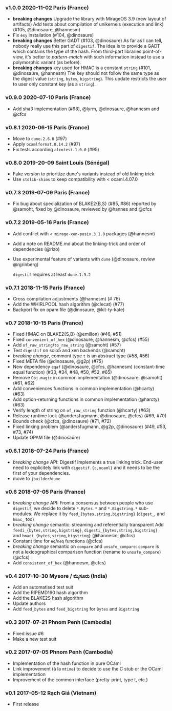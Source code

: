 ### v1.0.0 2020-11-02 Paris (France)

- **breaking changes** Upgrade the library with MirageOS 3.9 (new layout of artifacts)
  Add tests about compilation of unikernels (execution and link)
  (#105, @dinosaure, @hannesm)
- Fix `esy` installation (#104, @dinosaure)
- **breaking changes** Better GADT (#103, @dinosaure)
  As far as I can tell, nobody really use this part of `digestif`.
  The idea is to provide a GADT which contains the type of the hash.
  From third-part libraries point-of-view, it's better to _pattern-match_ with
  such information instead to use a polymorphic variant (as before).
- **breaking changes** key used for HMAC is a constant `string` (#101, @dinosaure, @hannesm)
  The key should not follow the same type as the digest value (`string`, `bytes`, `bigstring`).
  This update restricts the user to user only constant key (as a `string`).

### v0.9.0 2020-07-10 Paris (France)

- Add sha3 implementation (#98), @lyrm, @dinosaure, @hannesm and @cfcs

### v0.8.1 2020-06-15 Paris (France)

- Move to `dune.2.6.0` (#97)
- Apply `ocamlformat.0.14.2` (#97)
- Fix tests according `alcotest.1.0.0` (#95)

### v0.8.0 2019-20-09 Saint Louis (Sénégal)

- Fake version to prioritize dune's variants instead of
  old linking trick
- Use `stdlib-shims` to keep compatibility with < ocaml.4.07.0

### v0.7.3 2019-07-09 Paris (France)

- Fix bug about specialization of BLAKE2{B,S} (#85, #86)
  reported by @samoht, fixed by @dinosaure, reviewed by @hannes and @cfcs

### v0.7.2 2019-05-16 Paris (France)

- Add conflict with `< mirage-xen-posix.3.1.0` packages (@hannesm)
- Add a note on README.md about the linking-trick and order of dependencies (@rizo)
- Use experimental feature of variants with `dune` (@dinosaure, review @rgrinberg)

  `digestif` requires at least `dune.1.9.2`

### v0.7.1 2018-11-15 Paris (France)

- Cross compilation adjustments (@hannesm) (# 76)
- Add the WHIRLPOOL hash algorithm (@clecat) (#77)
- Backport fix on opam file (@dinosaure, @kit-ty-kate)

### v0.7 2018-10-15 Paris (France)

- Fixed HMAC on BLAKE2{S,B} (@emillon) (#46, #51)
- Fixed `convenient_of_hex` (@dinosaure, @hannesm, @cfcs) (#55)
- Add `of_raw_string`/`to_raw_string` (@samoht) (#57)
- Test `digestif` on solo5 and xen backends (@samoht)
- *breaking change*, commont type `t` is an abstract type (#58, #56)
- Fixed META file (@dinosaure, @g2p) (#75)
- New dependency `eqaf` (@dinosaure, @cfcs, @hannesm) (constant-time equal function) (#33, #34, #48, #50, #52, #65)
- Remove `Obj.magic` in common implementation (@dinosaure, @samoht) (#61, #62)
- Add conveniences functions in common implementation (@hcarty) (#63)
- Add option-returning functions in common implementation (@harcty) (#63)
- Verify length of string on `of_raw_string` function (@hcarty) (#63)
- Release runtime lock (@andersfugmann, @dinosaure, @cfcs) (#69, #70)
- Bounds check (@cfcs, @dinosaure) (#71, #72)
- Fixed linking problem (@andersfugmann, @g2p, @dinosaure) (#49, #53, #73, #74)
- Update OPAM file (@dinosaure)

### v0.6.1 2018-07-24 Paris (France)

- *breaking change* API: Digestif implements a true linking trick. End-user need
  to explicitely link with `digestif.{c,ocaml}` and it needs to be the first of
  your dependencies.
- move to `jbuilder`/`dune`

### v0.6 2018-07-05 Paris (France)

- *breaking change* API:
  From a consensus between people who use `digestif`, we decide to delete `*.Bytes.*` and `*.Bigstring.*` sub-modules.
  We replace it by `feed_{bytes,string,bigstring}` (`digest_`, and `hmac_` too)
- *breaking change* semantic: streaming and referentially transparent
  Add `feedi_{bytes,string,bigstring}`, `digesti_{bytes,string,bigstring}` and `hmaci_{bytes,string,bigstring}`
  (@hannesm, @cfcs)
- Constant time for `eq`/`neq` functions
  (@cfcs)
- *breaking change* semantic on `compare` and `unsafe_compare`:
  `compare` is not a lexicographical comparison function (rename to `unsafe_compare`)
  (@cfcs)
- Add `consistent_of_hex` (@hannesm, @cfcs)

### v0.4 2017-10-30 Mysore / ಮೈಸೂರು (India)

- Add an automatised test suit
- Add the RIPEMD160 hash algorithm
- Add the BLAKE2S hash algorithm
- Update authors
- Add `feed_bytes` and `feed_bigstring` for `Bytes` and `Bigstring`

### v0.3 2017-07-21 Phnom Penh (Cambodia)

- Fixed issue #6
- Make a new test suit

### v0.2 2017-07-05 Phnom Penh (Cambodia)

- Implementation of the hash function in pure OCaml
- Link improvement (à la `mtime`) to decide to use the C stub or the OCaml implementation
- Improvement of the common interface (pretty-print, type t, etc.)

### v0.1 2017-05-12 Rạch Giá (Vietnam)

- First release
